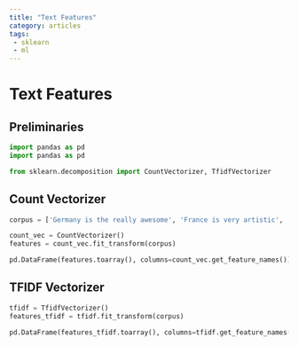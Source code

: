 ```yaml
---
title: "Text Features"
category: articles
tags:
 - sklearn
 - ml
---
```


# Text Features

## Preliminaries

```python
import pandas as pd
import pandas as pd

from sklearn.decomposition import CountVectorizer, TfidfVectorizer
```

## Count Vectorizer

```python
corpus = ['Germany is the really awesome', 'France is very artistic', 'Italy has beautiful culture and history']

count_vec = CountVectorizer()
features = count_vec.fit_transform(corpus)

pd.DataFrame(features.toarray(), columns=count_vec.get_feature_names())
```


## TFIDF Vectorizer

```python
tfidf = TfidfVectorizer()
features_tfidf = tfidf.fit_transform(corpus)

pd.DataFrame(features_tfidf.toarray(), columns=tfidf.get_feature_names())
```